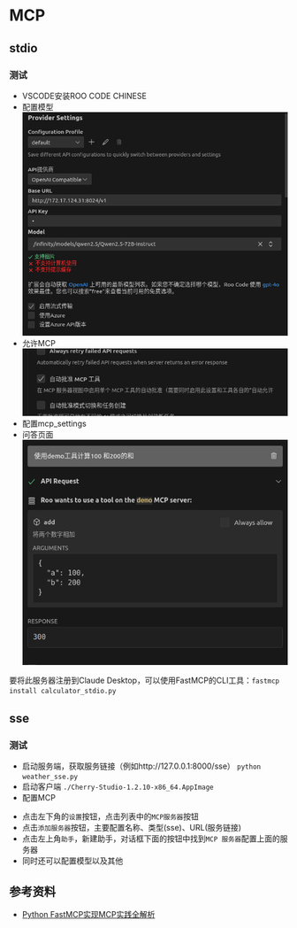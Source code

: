 # MCP  
## stdio
### 测试
* VSCODE安装ROO CODE CHINESE
* 配置模型  
![模型配置](model_setting.png)
* 允许MCP  
![允许MCP](MCP_agree.png)
* 配置mcp_settings  
* 问答页面  
![问答页面](response.png)  

要将此服务器注册到Claude Desktop，可以使用FastMCP的CLI工具：```fastmcp install calculator_stdio.py```

## sse
### 测试
* 启动服务端，获取服务链接（例如http://127.0.0.1:8000/sse）
```python weather_sse.py```  
* 启动客户端
```./Cherry-Studio-1.2.10-x86_64.AppImage``` 
* 配置MCP  
- 点击左下角的`设置`按钮，点击列表中的`MCP服务器`按钮  
- 点击`添加服务器`按钮，主要配置名称、类型(sse)、URL(服务链接)  
- 点击左上角`助手`，新建助手，对话框下面的按钮中找到`MCP 服务器`配置上面的服务器  
- 同时还可以配置模型以及其他

## 参考资料
* [Python FastMCP实现MCP实践全解析](https://blog.csdn.net/lingding_cn/article/details/147355620)